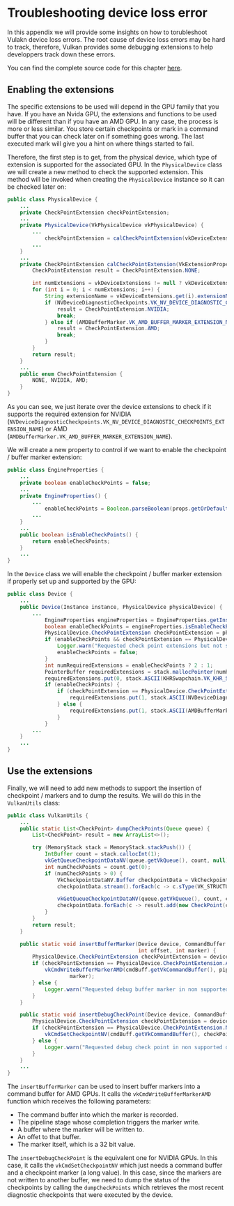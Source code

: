 # Troubleshooting device loss error

In this appendix we will provide some insights on how to torubleshoot Vulakn device loss errors. The root cause of device loss errors may be hard to track, therefore, Vulkan provides some debugging extensions to help developpers track down these errors.

You can find the complete source code for this chapter [here](../../booksamples/appendix-01).

## Enabling the extensions

The specific extensions to be used will depend in the GPU family that you have. If you have an Nvida GPU, the extensions and functions to be used will be different than if you have an AMD GPU. In any case, the process is more or less similar. You store certain checkpoints or mark in a command buffer that you can check later on if something goes wrong. The last executed mark will give you a hint on where things started to fail.

Therefore, the first step is to get, from the physical device, which type of extension is supported for the associated GPU.  In the `PhysicalDevice` class we will create a new method to check the supported extension. This method will be invoked when creating the `PhysicalDevice` instance so it can be checked later on:

```java
public class PhysicalDevice {
    ...
    private CheckPointExtension checkPointExtension;
    ...
    private PhysicalDevice(VkPhysicalDevice vkPhysicalDevice) {
        ...
            checkPointExtension = calCheckPointExtension(vkDeviceExtensions);
        ...
    }
    ...
    private CheckPointExtension calCheckPointExtension(VkExtensionProperties.Buffer vkDeviceExtensions) {
        CheckPointExtension result = CheckPointExtension.NONE;

        int numExtensions = vkDeviceExtensions != null ? vkDeviceExtensions.capacity() : 0;
        for (int i = 0; i < numExtensions; i++) {
            String extensionName = vkDeviceExtensions.get(i).extensionNameString();
            if (NVDeviceDiagnosticCheckpoints.VK_NV_DEVICE_DIAGNOSTIC_CHECKPOINTS_EXTENSION_NAME.equals(extensionName)) {
                result = CheckPointExtension.NVIDIA;
                break;
            } else if (AMDBufferMarker.VK_AMD_BUFFER_MARKER_EXTENSION_NAME.equals(extensionName)) {
                result = CheckPointExtension.AMD;
                break;
            }
        }
        return result;
    }
    ...
    public enum CheckPointExtension {
        NONE, NVIDIA, AMD;
    }
}
```

As you can see, we just iterate over the device extensions to check if it supports the required extension for NVIDIA (`NVDeviceDiagnosticCheckpoints.VK_NV_DEVICE_DIAGNOSTIC_CHECKPOINTS_EXTENSION_NAME`) or AMD (`AMDBufferMarker.VK_AMD_BUFFER_MARKER_EXTENSION_NAME`).

We will create a new property to control if we want to enable the checkpoint / buffer marker extension:
```java
public class EngineProperties {
    ...
    private boolean enableCheckPoints = false;
    ...
    private EngineProperties() {
        ...
            enableCheckPoints = Boolean.parseBoolean(props.getOrDefault("enableCheckPoints", false).toString());
        ...
    }
    ...
    public boolean isEnableCheckPoints() {
        return enableCheckPoints;
    }    
    ...
}
```

In the `Device` class we will enable the checkpoint / buffer marker extension if properly set up and supported by the GPU:
```java
public class Device {
    ...
    public Device(Instance instance, PhysicalDevice physicalDevice) {
        ...
            EngineProperties engineProperties = EngineProperties.getInstance();
            boolean enableCheckPoints = engineProperties.isEnableCheckPoints();
            PhysicalDevice.CheckPointExtension checkPointExtension = physicalDevice.getCheckPointExtension();
            if (enableCheckPoints && checkPointExtension == PhysicalDevice.CheckPointExtension.NONE) {
                Logger.warn("Requested check point extensions but not supported by device");
                enableCheckPoints = false;
            }
            int numRequiredExtensions = enableCheckPoints ? 2 : 1;
            PointerBuffer requiredExtensions = stack.mallocPointer(numRequiredExtensions);
            requiredExtensions.put(0, stack.ASCII(KHRSwapchain.VK_KHR_SWAPCHAIN_EXTENSION_NAME));
            if (enableCheckPoints) {
                if (checkPointExtension == PhysicalDevice.CheckPointExtension.NVIDIA) {
                    requiredExtensions.put(1, stack.ASCII(NVDeviceDiagnosticCheckpoints.VK_NV_DEVICE_DIAGNOSTIC_CHECKPOINTS_EXTENSION_NAME));
                } else {
                    requiredExtensions.put(1, stack.ASCII(AMDBufferMarker.VK_AMD_BUFFER_MARKER_EXTENSION_NAME));
                }
            }
        ...
    }
    ...
}
```

## Use the extensions

Finally, we will need to add new methods to support the insertion of checkpoint / markers and to dump the results. We will do this in the `VulkanUtils` class:
```java
public class VulkanUtils {
    ...
    public static List<CheckPoint> dumpCheckPoints(Queue queue) {
        List<CheckPoint> result = new ArrayList<>();

        try (MemoryStack stack = MemoryStack.stackPush()) {
            IntBuffer count = stack.callocInt(1);
            vkGetQueueCheckpointDataNV(queue.getVkQueue(), count, null);
            int numCheckPoints = count.get(0);
            if (numCheckPoints > 0) {
                VkCheckpointDataNV.Buffer checkpointData = VkCheckpointDataNV.calloc(numCheckPoints, stack);
                checkpointData.stream().forEach(c -> c.sType(VK_STRUCTURE_TYPE_CHECKPOINT_DATA_NV));

                vkGetQueueCheckpointDataNV(queue.getVkQueue(), count, checkpointData);
                checkpointData.forEach(c -> result.add(new CheckPoint(c.pCheckpointMarker(), c.stage())));
            }
        }
        return result;
    }

    public static void insertBufferMarker(Device device, CommandBuffer cmdBuff, int pipelineStage, VulkanBuffer dstBuffer,
                                          int offset, int marker) {
        PhysicalDevice.CheckPointExtension checkPointExtension = device.getPhysicalDevice().getCheckPointExtension();
        if (checkPointExtension == PhysicalDevice.CheckPointExtension.AMD) {
            vkCmdWriteBufferMarkerAMD(cmdBuff.getVkCommandBuffer(), pipelineStage, dstBuffer.getBuffer(), offset,
                    marker);
        } else {
            Logger.warn("Requested debug buffer marker in non supported device");
        }
    }

    public static void insertDebugCheckPoint(Device device, CommandBuffer cmdBuff, long checkPointMarker) {
        PhysicalDevice.CheckPointExtension checkPointExtension = device.getPhysicalDevice().getCheckPointExtension();
        if (checkPointExtension == PhysicalDevice.CheckPointExtension.NVIDIA) {
            vkCmdSetCheckpointNV(cmdBuff.getVkCommandBuffer(), checkPointMarker);
        } else {
            Logger.warn("Requested debug check point in non supported device");
        }
    }
    ...
}
```

The `insertBufferMarker` can be used to insert buffer markers into a command buffer for AMD GPUs. It calls the `vkCmdWriteBufferMarkerAMD` function which receives the following parameters:

- The command buffer into which the marker is recorded.
- The pipeline stage whose completion triggers the marker write.
- A buffer where the marker will be written to.
- An offet to that buffer.
- The marker itself, which is a 32 bit value.

The `insertDebugCheckPoint` is the equivalent one for NVIDIA GPUs. In this case, it calls the `vkCmdSetCheckpointNV` which just needs a command buffer and a checkpoint marker (a long value). In this case, since the markers are not written to another buffer, we need to dump the status of the checkpoints by calling the `dumpCheckPoints` which retrieves the most recent diagnostic checkpoints that were executed by the device.